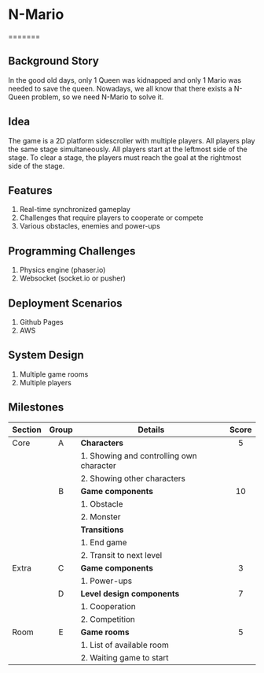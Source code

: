 # N-Mario
=======

## Background Story

In the good old days, only 1 Queen was kidnapped and only 1 Mario was needed to save the queen. Nowadays, we all know that there exists a N-Queen problem, so we need N-Mario to solve it.

## Idea

The game is a 2D platform side­scroller with multiple players. All players play the same stage simultaneously. All players start at the leftmost side of the stage. To clear a stage, the players must reach the goal at the rightmost side of the stage.

## Features

1. Real-time synchronized gameplay
2. Challenges that require players to cooperate or compete
3. Various obstacles, enemies and power-ups

## Programming Challenges

1. Physics engine (phaser.io)
2. Websocket (socket.io or pusher)

## Deployment Scenarios

1. Github Pages
2. AWS

## System Design

1. Multiple game rooms
2. Multiple players

## Milestones

| Section | Group | Details                                  | Score |
|---------|:-----:|------------------------------------------|:-----:|
| Core    | A     | **Characters**                           | 5     |
|         |       | 1. Showing and controlling own character |       |
|         |       | 2. Showing other characters              |       |
|         | B     | **Game components**                      | 10    |
|         |       | 1. Obstacle                              |       |
|         |       | 2. Monster                               |       |
|         |       | **Transitions**                          |       |
|         |       | 1. End game                              |       |
|         |       | 2. Transit to next level                 |       |
| Extra   | C     | **Game components**                      | 3     |
|         |       | 1. Power-ups                             |       |
|         | D     | **Level design components**              | 7     |
|         |       | 1. Cooperation                           |       |
|         |       | 2. Competition                           |       |
| Room    | E     | **Game rooms**                           | 5     |
|         |       | 1. List of available room                |       |
|         |       | 2. Waiting game to start                 |       |
